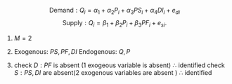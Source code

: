 $$\text{ Demand}: Q_i =\alpha_1+\alpha_2 P_i +\alpha_3 PS_i + \alpha_4 DI_i + e_{di}$$
$$\mbox{ Supply}: Q_i =\beta_1+\beta_2 P_i +\beta_3 PF_i +  e_{si}.$$

1. $M=2$

2. Exogenous: $PS,PF,DI$
Endogenous: $Q,P$

3. check $D: PF$  is absent (1 exogeous variable is absent) $\therefore$  identified 
check $S:PS,DI$ are absent(2 exogenous variables are absent ) $\therefore$  identified 
